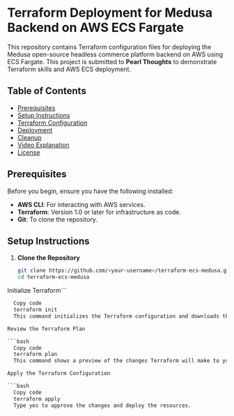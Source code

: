 # Terraform Deployment for Medusa Backend on AWS ECS Fargate

This repository contains Terraform configuration files for deploying the Medusa open-source headless commerce platform backend on AWS using ECS Fargate. This project is submitted to **Pearl Thoughts** to demonstrate Terraform skills and AWS ECS deployment.

## Table of Contents

- [Prerequisites](#prerequisites)
- [Setup Instructions](#setup-instructions)
- [Terraform Configuration](#terraform-configuration)
- [Deployment](#deployment)
- [Cleanup](#cleanup)
- [Video Explanation](#video-explanation)
- [License](#license)

## Prerequisites

Before you begin, ensure you have the following installed:

- **AWS CLI**: For interacting with AWS services.
- **Terraform**: Version 1.0 or later for infrastructure as code.
- **Git**: To clone the repository.

## Setup Instructions

1. **Clone the Repository**

   ```bash
   git clone https://github.com/<your-username>/terraform-ecs-medusa.git
   cd terraform-ecs-medusa
Initialize Terraform```

```bash
  Copy code
  terraform init
  This command initializes the Terraform configuration and downloads the necessary provider plugins.```

Review the Terraform Plan

```bash
  Copy code
  terraform plan
  This command shows a preview of the changes Terraform will make to your infrastructure.```

Apply the Terraform Configuration

```bash
  Copy code
  terraform apply
  Type yes to approve the changes and deploy the resources.
